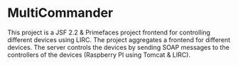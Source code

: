 # MultiCommander

This project is a JSF 2.2 & Primefaces project frontend for controlling different devices using LIRC.
The project aggregates a frontend for different devices. 
The server controls the devices by sending SOAP messages to the controllers of the devices (Raspberry PI using Tomcat & LIRC).
